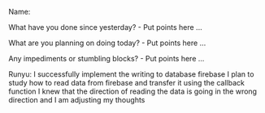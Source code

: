 Name: 

What have you done since yesterday?
	- Put points here ...

What are you planning on doing today?
	- Put points here ...

Any impediments or stumbling blocks?
	- Put points here ...

Runyu:
	I successfully implement the writing to database firebase
	I plan to study how to read data from firebase and transfer it using the callback function
	I knew that the direction of reading the data is going in the wrong direction and I am adjusting my thoughts
